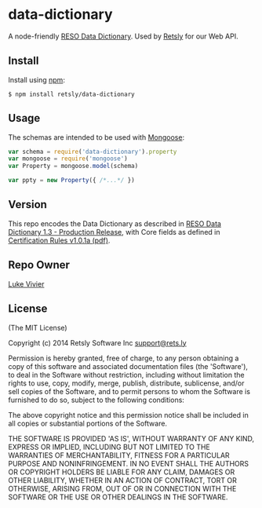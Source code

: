 
# data-dictionary

A node-friendly [RESO Data Dictionary](http://www.reso.org/data-dictionary-1-3). Used by [Retsly](https://rets.ly/) for our Web API.

## Install

Install using [npm](https://npmjs.org):

    $ npm install retsly/data-dictionary

## Usage

The schemas are intended to be used with [Mongoose](http://mongoosejs.com/):

```js
var schema = require('data-dictionary').property
var mongoose = require('mongoose')
var Property = mongoose.model(schema)

var ppty = new Property({ /*...*/ })
```

## Version

This repo encodes the Data Dictionary as described in [RESO Data Dictionary 1.3 - Production Release](http://www.reso.org/data-dictionary-1-3), with Core fields as
defined in [Certification Rules v1.0.1a (pdf)](http://www.reso.org/assets/Certifications/resodatadictionarycertificationrules_v1.0.1a.pdf).

## Repo Owner

[Luke Vivier](https://github.com/lvivier)

## License

(The MIT License)

Copyright (c) 2014 Retsly Software Inc <support@rets.ly>

Permission is hereby granted, free of charge, to any person obtaining a
copy of this software and associated documentation files (the 'Software'),
to deal in the Software without restriction, including without limitation
the rights to use, copy, modify, merge, publish, distribute, sublicense,
and/or sell copies of the Software, and to permit persons to whom the
Software is furnished to do so, subject to the following conditions:

The above copyright notice and this permission notice shall be included
in all copies or substantial portions of the Software.

THE SOFTWARE IS PROVIDED 'AS IS', WITHOUT WARRANTY OF ANY KIND, EXPRESS
OR IMPLIED, INCLUDING BUT NOT LIMITED TO THE WARRANTIES OF MERCHANTABILITY,
FITNESS FOR A PARTICULAR PURPOSE AND NONINFRINGEMENT. IN NO EVENT SHALL
THE AUTHORS OR COPYRIGHT HOLDERS BE LIABLE FOR ANY CLAIM, DAMAGES OR OTHER
LIABILITY, WHETHER IN AN ACTION OF CONTRACT, TORT OR OTHERWISE, ARISING
FROM, OUT OF OR IN CONNECTION WITH THE SOFTWARE OR THE USE OR OTHER
DEALINGS IN THE SOFTWARE.
